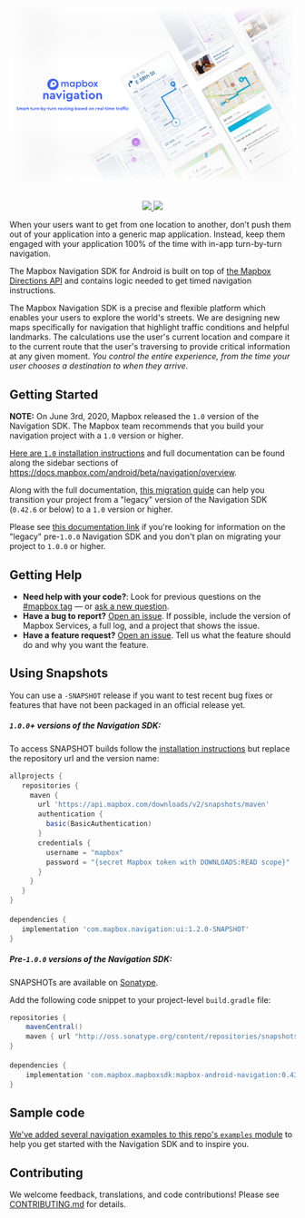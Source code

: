 <div align="center">
  <a href="https://www.mapbox.com/android-docs/navigation/overview/"><img src="https://github.com/mapbox/mapbox-navigation-android/blob/main/.github/splash-img.png?raw=true" alt="Mapbox Service"></a>
</div>
<br>
<p align="center">
  <a href="https://circleci.com/gh/mapbox/mapbox-navigation-android">
    <img src="https://circleci.com/gh/mapbox/mapbox-navigation-android.svg?style=shield&circle-token=:circle-token">
  </a>
  <a href="https://codecov.io/gh/mapbox/mapbox-navigation-android">
    <img src="https://codecov.io/gh/mapbox/mapbox-navigation-android/branch/main/graph/badge.svg">
  </a>
</p>

When your users want to get from one location to another, don’t push them out of your application into a generic map application. Instead, keep them engaged with your application 100% of the time with in-app turn-by-turn navigation.

The Mapbox Navigation SDK for Android is built on top of [the Mapbox Directions API](https://www.mapbox.com/directions) and contains logic needed to get timed navigation instructions.

The Mapbox Navigation SDK is a precise and flexible platform which enables your users to explore the world's streets. We are designing new maps specifically for navigation that highlight traffic conditions and helpful landmarks. The calculations use the user's current location and compare it to the current route that the user's traversing to provide critical information at any given moment. _You control the entire experience, from the time your user chooses a destination to when they arrive._

## Getting Started

**NOTE:** On June 3rd, 2020, Mapbox released the `1.0` version of the Navigation SDK. The Mapbox team recommends that you build your navigation project with a `1.0` version or higher.

[Here are `1.0` installation instructions](https://docs.mapbox.com/android/beta/navigation/overview/#installation) and full documentation can be found along the sidebar sections of https://docs.mapbox.com/android/beta/navigation/overview.

Along with the full documentation, [this migration guide](https://github.com/mapbox/mapbox-navigation-android/wiki/1.0-Navigation-SDK-Migration-Guide) can help you transition your project from a "legacy" version of the Navigation SDK (`0.42.6` or below) to a `1.0` version or higher.

Please see [this documentation link](https://docs.mapbox.com/android/navigation/overview/) if you're looking for information on the "legacy" pre-`1.0.0` Navigation SDK and you don't plan on migrating your project to `1.0.0` or higher.

## Getting Help

- **Need help with your code?**: Look for previous questions on the [#mapbox tag](https://stackoverflow.com/questions/tagged/mapbox+android) — or [ask a new question](https://stackoverflow.com/questions/tagged/mapbox+android).
- **Have a bug to report?** [Open an issue](https://github.com/mapbox/mapbox-navigation-android/issues). If possible, include the version of Mapbox Services, a full log, and a project that shows the issue.
- **Have a feature request?** [Open an issue](https://github.com/mapbox/mapbox-navigation-android/issues/new). Tell us what the feature should do and why you want the feature.

## Using Snapshots

You can use a `-SNAPSHOT` release if you want to test recent bug fixes or features that have not been packaged in an official release yet.

##### `1.0.0`+ versions of the Navigation SDK:

To access SNAPSHOT builds follow the [installation instructions](https://docs.mapbox.com/android/beta/navigation/overview/#installation) but replace the repository url and the version name:
```groovy
allprojects {
   repositories {
     maven {
       url 'https://api.mapbox.com/downloads/v2/snapshots/maven'
       authentication {
         basic(BasicAuthentication)
       }
       credentials {
         username = "mapbox"
         password = "{secret Mapbox token with DOWNLOADS:READ scope}"
       }
     }
   }
}

dependencies {
   implementation 'com.mapbox.navigation:ui:1.2.0-SNAPSHOT'
}
```

##### Pre-`1.0.0` versions of the Navigation SDK:

SNAPSHOTs are available on [Sonatype](https://oss.sonatype.org/content/repositories/snapshots/com/mapbox/mapboxsdk/).

Add the following code snippet to your project-level `build.gradle` file:

```gradle
repositories {
    mavenCentral()
    maven { url "http://oss.sonatype.org/content/repositories/snapshots/" }
}

dependencies {
    implementation 'com.mapbox.mapboxsdk:mapbox-android-navigation:0.43.0-SNAPSHOT'
}
```

## <a name="sample-code">Sample code

[We've added several navigation examples to this repo's `examples` module](https://github.com/mapbox/mapbox-navigation-android/tree/main/examples) to help you get started with the Navigation SDK and to inspire you.

## Contributing

We welcome feedback, translations, and code contributions! Please see [CONTRIBUTING.md](CONTRIBUTING.md) for details.
